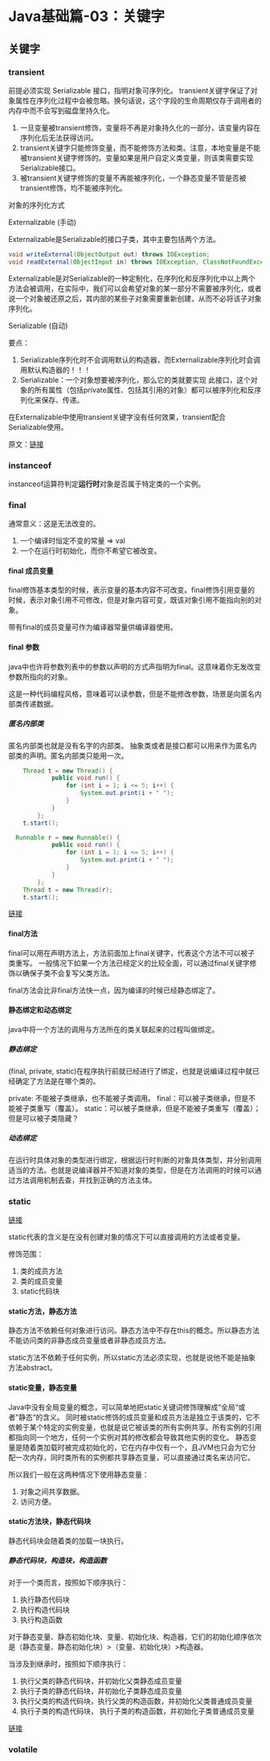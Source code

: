 # Java基础篇-03：关键字

## 关键字

### transient

前提必须实现 Serializable 接口，指明对象可序列化。
transient关键字保证了对象属性在序列化过程中会被忽略。换句话说，这个字段的生命周期仅存于调用者的内存中而不会写到磁盘里持久化。

1. 一旦变量被transient修饰，变量将不再是对象持久化的一部分，该变量内容在序列化后无法获得访问。
2. transient关键字只能修饰变量，而不能修饰方法和类。注意，本地变量是不能被transient关键字修饰的。变量如果是用户自定义类变量，则该类需要实现Serializable接口。
3. 被transient关键字修饰的变量不再能被序列化，一个静态变量不管是否被transient修饰，均不能被序列化。

对象的序列化方式

Externalizable (手动)

Externalizable是Serializable的接口子类，其中主要包括两个方法。

```java
void writeExternal(ObjectOutput out) throws IOException;
void readExternal(ObjectInput in) throws IOException, ClassNotFoundException;
```

Externalizable是对Serializable的一种定制化，在序列化和反序列化中以上两个方法会被调用，在实际中，我们可以会希望对象的某一部分不需要被序列化，或者说一个对象被还原之后，其内部的某些子对象需要重新创建，从而不必将该子对象序列化。

Serializable (自动)

要点：

1. Serializable序列化时不会调用默认的构造器，而Externalizable序列化时会调用默认构造器的！！！ 
2. Serializable：一个对象想要被序列化，那么它的类就要实现 此接口，这个对象的所有属性（包括private属性、包括其引用的对象）都可以被序列化和反序列化来保存、传递。

在Externalizable中使用transient关键字没有任何效果，transient配合Serializable使用。

原文：[链接](https://blog.csdn.net/mengtuoling111/article/details/50156307) 

### instanceof

instanceof运算符判定**运行时**对象是否属于特定类的一个实例。

### final

通常意义：这是无法改变的。

1. 一个编译时恒定不变的常量 => val
2. 一个在运行时初始化，而你不希望它被改变。

#### final 成员变量

final修饰基本类型的时候，表示变量的基本内容不可改变。final修饰引用变量的时候，表示对象引用不可修改，但是对象内容可变，既该对象引用不能指向别的对象。

带有final的成员变量可作为编译器常量供编译器使用。

#### final 参数

java中也许将参数列表中的参数以声明的方式声指明为final。这意味着你无发改变参数所指向的对象。

这是一种代码编程风格，意味着可以读参数，但是不能修改参数，场景是向匿名内部类传递数据。

##### 匿名内部类

匿名内部类也就是没有名字的内部类。
抽象类或者是接口都可以用来作为匿名内部类的声明。匿名内部类只能用一次。

```java
    Thread t = new Thread() {
            public void run() {
                for (int i = 1; i <= 5; i++) {
                    System.out.print(i + " ");
                }
            }
        };
    t.start();
```

```java
  Runnable r = new Runnable() {
            public void run() {
                for (int i = 1; i <= 5; i++) {
                    System.out.print(i + " ");
                }
            }
        };
    Thread t = new Thread(r);
    t.start();
```
[链接](http://www.cnblogs.com/nerxious/archive/2013/01/25/2876489.html)

#### final方法

final可以用在声明方法上，方法前面加上final关键字，代表这个方法不可以被子类重写。
一般情况下如果一个方法已经定义的比较全面，可以通过final关键字修饰以确保子类不会复写父类方法。

final方法会比非final方法快一点，因为编译的时候已经静态绑定了。

#### 静态绑定和动态绑定

java中将一个方法的调用与方法所在的类关联起来的过程叫做绑定。

##### 静态绑定

(final, private, static)在程序执行前就已经进行了绑定，也就是说编译过程中就已经确定了方法是在哪个类的。

private: 不能被子类继承，也不能被子类调用。
final：可以被子类继承，但是不能被子类重写（覆盖）。
static：可以被子类继承，但是不能被子类重写（覆盖）；但是可以被子类隐藏？

##### 动态绑定

在运行时具体对象的类型进行绑定，根据运行时判断的对象具体类型，并分别调用适当的方法。也就是说编译器并不知道对象的类型，但是在方法调用的时候可以通过方法调用机制去查，并找到正确的方法主体。

### static

[链接](https://www.cnblogs.com/chenssy/p/3386721.html)

static代表的含义是在没有创建对象的情况下可以直接调用的方法或者变量。

修饰范围：

1. 类的成员方法
2. 类的成员变量
3. static代码块

#### static方法，静态方法

静态方法不依赖任何对象进行访问。静态方法中不存在this的概念。所以静态方法不能访问类的非静态成员变量或者非静态成员方法。

static方法不依赖于任何实例，所以static方法必须实现，也就是说他不能是抽象方法abstract。

#### static变量，静态变量

Java中没有全局变量的概念，可以简单地把static关键词修饰理解成”全局“或者”静态“的含义。
同时被static修饰的成员变量和成员方法是独立于该类的，它不依赖于某个特定的实例变量，也就是说它被该类的所有实例共享。所有实例的引用都指向同一个地方，任何一个实例对其的修改都会导致其他实例的变化。
静态变量是随着类加载时被完成初始化的，它在内存中仅有一个，且JVM也只会为它分配一次内存，同时类所有的实例都共享静态变量，可以直接通过类名来访问它。

所以我们一般在这两种情况下使用静态变量：

1. 对象之间共享数据。
2. 访问方便。

#### static方法块，静态代码块

静态代码块会随着类的加载一块执行。

##### 静态代码块，构造块，构造函数

对于一个类而言，按照如下顺序执行：

1. 执行静态代码块
2. 执行构造代码块
3. 执行构造函数

对于静态变量、静态初始化块、变量、初始化块、构造器，它们的初始化顺序依次是（静态变量、静态初始化块）>（变量、初始化块）>构造器。

当涉及到继承时，按照如下顺序执行：

1. 执行父类的静态代码块，并初始化父类静态成员变量
2. 执行子类的静态代码块，并初始化子类静态成员变量
3. 执行父类的构造代码块，执行父类的构造函数，并初始化父类普通成员变量
4. 执行子类的构造代码块， 执行子类的构造函数，并初始化子类普通成员变量

[链接](https://www.cnblogs.com/Qian123/p/5713440.html)

### volatile


